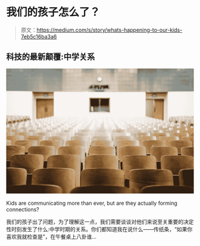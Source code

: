 # 我们的孩子怎么了？

> 原文：<https://medium.com/s/story/whats-happening-to-our-kids-7eb5c16ba3a6>

## **科技的最新颠覆:中学关系**

![](img/221fa7338cca96cb2cd8c763a34d573c.png)

Kids are communicating more than ever, but are they actually forming connections?

我们的孩子出了问题，为了理解这一点，我们需要谈谈对他们来说至关重要的决定性时刻发生了什么:中学时期的关系。你们都知道我在说什么——传纸条，“如果你喜欢我就检查是”，在午餐桌上八卦谁…